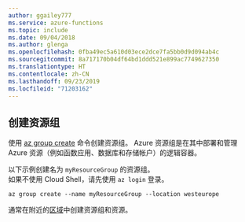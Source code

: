 ```yaml
---
author: ggailey777
ms.service: azure-functions
ms.topic: include
ms.date: 09/04/2018
ms.author: glenga
ms.openlocfilehash: 0fba49ec5a610d03ece2dce7fa5bb0d9d094ab4c
ms.sourcegitcommit: 8a717170b04df64bd1ddd521e899ac7749627350
ms.translationtype: HT
ms.contentlocale: zh-CN
ms.lasthandoff: 09/23/2019
ms.locfileid: "71203162"
---
```

## <a name="create-a-resource-group"></a>创建资源组

使用 [az group create](/cli/azure/group#az-group-create) 命令创建资源组。 Azure 资源组是在其中部署和管理 Azure 资源（例如函数应用、数据库和存储帐户）的逻辑容器。

以下示例创建名为 `myResourceGroup` 的资源组。  
如果不使用 Cloud Shell，请先使用 `az login` 登录。

```azurecli-interactive
az group create --name myResourceGroup --location westeurope
```

通常在附近的[区域](https://azure.microsoft.com/global-infrastructure/regions/)中创建资源组和资源。 
